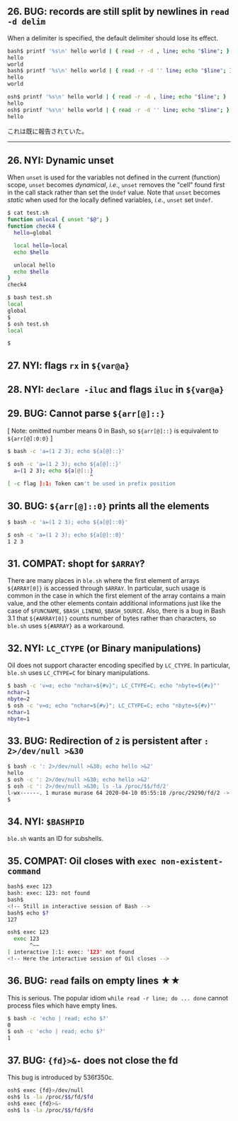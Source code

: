 
## 26. BUG: records are still split by newlines in `read -d delim`
When a delimiter is specified, the default delimiter <newline> should lose its effect.

```bash
bash$ printf '%s\n' hello world | { read -r -d , line; echo "$line"; }
hello
world
bash$ printf '%s\n' hello world | { read -r -d '' line; echo "$line"; }
hello
world

osh$ printf '%s\n' hello world | { read -r -d , line; echo "$line"; }
hello
osh$ printf '%s\n' hello world | { read -r -d '' line; echo "$line"; }
hello
```

これは既に報告されていた。

------------------------------------------------------------------------------

## 26. NYI: Dynamic unset

When `unset` is used for the variables not defined in the current (function) scope, `unset` becomes *dynamical*,
*i.e.*, `unset` removes the "cell" found first in the call stack rather than set the `Undef` value.
Note that `unset` becomes *static* when used for the locally defined variables, *i.e.*, `unset` set `Undef`.

```bash
$ cat test.sh
function unlocal { unset "$@"; }
function check4 {
  hello=global

  local hello=local
  echo $hello

  unlocal hello
  echo $hello
}
check4

$ bash test.sh
local
global
$
$ osh test.sh
local

$
```

## 27. NYI: flags `rx` in `${var@a}`

## 28. NYI: `declare -iluc` and flags `iluc` in `${var@a}`

## 29. BUG: Cannot parse `${arr[@]::}`

[ Note: omitted number means 0 in Bash, so `${arr[@]::}` is equivalent to `${arr[@]:0:0}` ]

```bash
$ bash -c 'a=(1 2 3); echo ${a[@]::}'

$ osh -c 'a=(1 2 3); echo ${a[@]::}'
  a=(1 2 3); echo ${a[@]::}
                          ^
[ -c flag ]:1: Token can't be used in prefix position
```

## 30. BUG: `${arr[@]::0}` prints all the elements

```bash
$ bash -c 'a=(1 2 3); echo ${a[@]::0}'

$ osh -c 'a=(1 2 3); echo ${a[@]::0}'
1 2 3
```

## 31. COMPAT: shopt for `$ARRAY`?

There are many places in `ble.sh` where the first element of arrays `${ARRAY[0]}` is accessed through `$ARRAY`.
In particular, such usage is common
in the case in which the first element of the array contains a main value, and the other elements contain additional informations
just like the case of `$FUNCNAME`, `$BASH_LINENO`, `$BASH_SOURCE`.
Also, there is a bug in Bash 3.1 that `${#ARRAY[0]}` counts number of bytes rather than characters,
so `ble.sh` uses `${#ARRAY}` as a workaround.

## 32. NYI: `LC_CTYPE` (or Binary manipulations)

Oil does not support character encoding specified by `LC_CTYPE`.
In particular, `ble.sh` uses `LC_CTYPE=C` for binary manipulations.

```bash
$ bash -c 'v=α; echo "nchar=${#v}"; LC_CTYPE=C; echo "nbyte=${#v}"'
nchar=1
nbyte=2
$ osh -c 'v=α; echo "nchar=${#v}"; LC_CTYPE=C; echo "nbyte=${#v}"'
nchar=1
nbyte=1
```

## 33. BUG: Redirection of `2` is persistent after `: 2>/dev/null >&30`

```bash
$ bash -c ': 2>/dev/null >&30; echo hello >&2'
hello
$ osh -c ': 2>/dev/null >&30; echo hello >&2'
$ osh -c ': 2>/dev/null >&30; ls -la /proc/$$/fd/2'
l-wx------. 1 murase murase 64 2020-04-10 05:55:18 /proc/29290/fd/2 -> /dev/null
$
```

## 34. NYI: `$BASHPID`

`ble.sh` wants an ID for subshells.

## 35. COMPAT: Oil closes with `exec non-existent-command`

```bash
bash$ exec 123
bash: exec: 123: not found
bash$
<!-- Still in interactive session of Bash -->
bash$ echo $?
127

osh$ exec 123
  exec 123
       ^~~
[ interactive ]:1: exec: '123' not found
<!-- Here the interactive session of Oil closes -->
```

## 36. BUG: `read` fails on empty lines ★★

This is serious. The popular idiom `while read -r line; do ... done` cannot process files which have empty lines.

```bash
$ bash -c 'echo | read; echo $?'
0
$ osh -c 'echo | read; echo $?'
1
```

## 37. BUG: `{fd}>&-` does not close the fd

This bug is introduced by 536f350c.

```bash
osh$ exec {fd}>/dev/null
osh$ ls -la /proc/$$/fd/$fd
osh$ exec {fd}>&-
osh$ ls -la /proc/$$/fd/$fd
```
